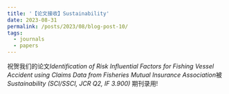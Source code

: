 ```yaml
---
title: '【论文接收】Sustainability'
date: 2023-08-31
permalink: /posts/2023/08/blog-post-10/
tags:
  - journals
  - papers
---
```

祝贺我们的论文*Identification of Risk Influential Factors for Fishing Vessel Accident using Claims Data from Fisheries Mutual Insurance Association*被 *Sustainability (SCI/SSCI, JCR Q2, IF 3.900)* 期刊录用!
